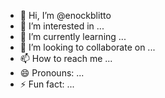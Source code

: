 - 👋 Hi, I’m @enockblitto
- 👀 I’m interested in ...
- 🌱 I’m currently learning ...
- 💞️ I’m looking to collaborate on ...
- 📫 How to reach me ...
- 😄 Pronouns: ...
- ⚡ Fun fact: ...

<!---
enockblitto/enockblitto is a ✨ special ✨ repository because its `README.md` (this file) appears on your GitHub profile.
You can click the Preview link to take a look at your changes.
--->
